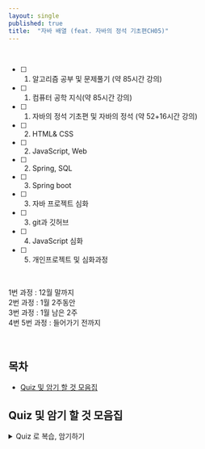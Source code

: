 ```yaml
---
layout: single
published: true
title:  "자바 배열 (feat. 자바의 정석 기초편CH05)"
---
```





<br>

- [ ] 1. 알고리즘 공부 및 문제풀기 (약 85시간 강의)
- [ ] 1. 컴퓨터 공학 지식(약 85시간 강의)
- [ ] 1. 자바의 정석 기초편 및 자바의 정석 (약 52+16시간 강의)
- [ ] 2. HTML& CSS
- [ ] 2. JavaScript, Web
- [ ] 2. Spring, SQL
- [ ] 3. Spring boot
- [ ] 3. 자바 프로젝트 심화
- [ ] 3. git과 깃허브
- [ ] 4. JavaScript 심화
- [ ] 5. 개인프로젝트 및 심화과정

<br>


1번 과정 : 12월 말까지  
2번 과정 : 1월 2주동안  
3번 과정 : 1월 남은 2주  
4번 5번 과정 : 들어가기 전까지  


<br>



## 목차

- [Quiz 및 암기 할 것 모음집](#quiz-및-암기-할-것-모음집)




## Quiz 및 암기 할 것 모음집


<details>
  <summary>
    Quiz 로 복습, 암기하기
  </summary>
<div markdown="1">

  <br>


1. 문자열 str의 내용이 "no"인 조건식(대소문자 구분)
2. 문자열 str의 내용이 "no"인 조건식(대소문자 구분없이)
3. -5부터 5까지 임의의 난수를 출력하는 문장?
4. charAt(int i)뜻은?

  
  <br>



<details>
  <summary>
    답안지
  </summary>

<div markdown="1">
  <br>
  
1. str.equals("no")
2. str.equalsIgnoreCase("no")
3. (int)(Math.random() *11) - 5
4. 문자열의 i번째 문자 반환



</div>
</details>


</div>
</details>
